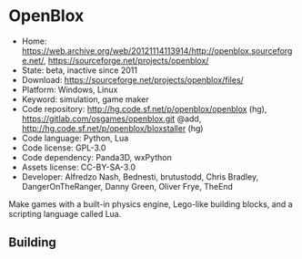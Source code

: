 # OpenBlox

- Home: https://web.archive.org/web/20121114113914/http://openblox.sourceforge.net/, https://sourceforge.net/projects/openblox/
- State: beta, inactive since 2011
- Download: https://sourceforge.net/projects/openblox/files/
- Platform: Windows, Linux
- Keyword: simulation, game maker
- Code repository: http://hg.code.sf.net/p/openblox/openblox (hg), https://gitlab.com/osgames/openblox.git @add, http://hg.code.sf.net/p/openblox/bloxstaller (hg)
- Code language: Python, Lua
- Code license: GPL-3.0
- Code dependency: Panda3D, wxPython
- Assets license: CC-BY-SA-3.0
- Developer: Alfredzo Nash, Bednesti, brutustodd, Chris Bradley, DangerOnTheRanger, Danny Green, Oliver Frye, TheEnd

Make games with a built-in physics engine, Lego-like building blocks, and a scripting language called Lua.

## Building
